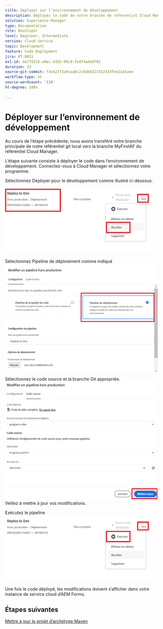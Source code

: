 ```yaml
---
title: Déployer sur l’environnement de développement
description: Déployez le code de votre branche de référentiel Cloud Manager
solution: Experience Manager
type: Documentation
role: Developer
level: Beginner, Intermediate
version: Cloud Service
topic: Development
feature: Code Deployment
jira: KT-8851
exl-id: daf7d316-e9ec-41b5-89c8-fe4f4ada9701
duration: 23
source-git-commit: f4c621f3a9caa8c2c64b8323312343fe421a5aee
workflow-type: ht
source-wordcount: '118'
ht-degree: 100%

---
```


# Déployer sur l’environnement de développement

Au cours de l’étape précédente, nous avons transféré notre branche principale de notre référentiel git local vers la branche MyFirstAF du référentiel Cloud Manager.

L’étape suivante consiste à déployer le code dans l’environnement de développement.
Connectez-vous à Cloud Manager et sélectionnez votre programme.

Sélectionnez Déployer pour le développement comme illustré ci-dessous.


![first-step](assets/deploy-first-step1.png)


Sélectionnez Pipeline de déploiement comme indiqué
![first-step](assets/deploy1.png)

Sélectionnez le code source et la branche Git appropriée.
![first-step](assets/deploy2.png)
Veillez à mettre à jour vos modifications.

Exécutez le pipeline
![run-pipeline](assets/run-pipeline.png)

Une fois le code déployé, les modifications doivent s’afficher dans votre instance de service cloud d’AEM Forms.

## Étapes suivantes

[Mettre à jour le projet d’archétype Maven](./updating-project-archetype.md)
